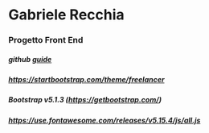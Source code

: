 # Gabriele Recchia
### Progetto Front End

##### github [guide](https://docs.github.com/en/pages/getting-started-with-github-pages/creating-a-github-pages-site)
##### https://startbootstrap.com/theme/freelancer
##### Bootstrap v5.1.3 (https://getbootstrap.com/)
##### https://use.fontawesome.com/releases/v5.15.4/js/all.js